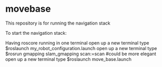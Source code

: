 # movebase
This repository is for running the navigation stack


To start the navigation stack:

  Having roscore running in one terminal
  open up a new terminal
  type $roslaunch my_robot_configuration.launch
  open up a new terminal
  type $rosrun gmapping slam_gmapping scan:=scan
    #could be more elegant
   open up a new terminal
  type $roslaunch move_base.launch
  
